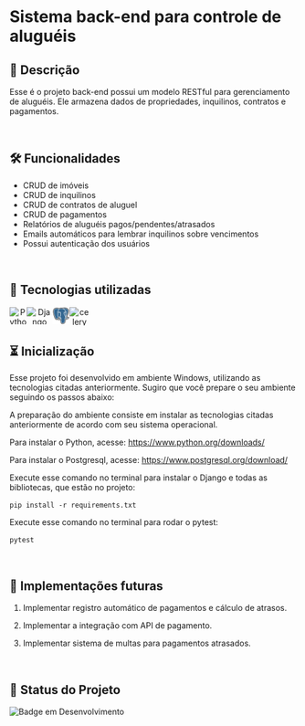 # Sistema back-end para controle de aluguéis

## 📖  Descrição

Esse é o projeto back-end possui um modelo RESTful para gerenciamento de aluguéis. Ele armazena dados de propriedades, inquilinos, contratos e pagamentos.

<br/>

## 🛠️ Funcionalidades

- CRUD de imóveis
- CRUD de inquilinos
- CRUD de contratos de aluguel
- CRUD de pagamentos
- Relatórios de aluguéis pagos/pendentes/atrasados
- Emails automáticos para lembrar inquilinos sobre vencimentos
- Possui autenticação dos usuários
<br/>

## 📡 Tecnologias utilizadas 
<div align="center"> 
<img align="left" alt="Python" height="30" width="30" src="https://s3.dualstack.us-east-2.amazonaws.com/pythondotorg-assets/media/files/python-logo-only.svg">
<img align="left" alt="Django" height="30" width="45" src="https://static.djangoproject.com/img/logos/django-logo-negative.svg">
<img align="left" alt="Postgresql" height="30" width="30" src="https://raw.githubusercontent.com/devicons/devicon/master/icons/postgresql/postgresql-original.svg">
<img align="left" alt="celery" height="32" width="35" src="https://docs.celeryq.dev/en/stable/_static/celery_512.png">
</div>
<br/><br/>

## ⏳ Inicialização

Esse projeto foi desenvolvido em ambiente Windows, utilizando as tecnologias citadas anteriormente. Sugiro que você prepare o seu ambiente seguindo os passos abaixo:

A preparação do ambiente consiste em instalar as tecnologias citadas anteriormente de acordo com seu sistema operacional.

Para instalar o Python, acesse: https://www.python.org/downloads/

Para instalar o Postgresql, acesse: https://www.postgresql.org/download/

Execute esse comando no terminal para instalar o Django e todas as bibliotecas, que estão no projeto:
```
pip install -r requirements.txt
```

Execute esse comando no terminal para rodar o pytest:
```
pytest
```

<br/>

## 🔮 Implementações futuras
1. Implementar registro automático de pagamentos e cálculo de atrasos.

2. Implementar a integração com API de pagamento.

3. Implementar sistema de multas para pagamentos atrasados.

<br/>

## 🔎 Status do Projeto

![Badge em Desenvolvimento](https://img.shields.io/badge/Status-Em%20Desenvolvimento-green)
